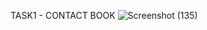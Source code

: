 TASK1 - CONTACT BOOK
![Screenshot (135)](https://github.com/SMishra-12/CODSOFT-PYTHON/assets/155186632/47f824d9-4723-49f8-89d4-c89d49135b19)

